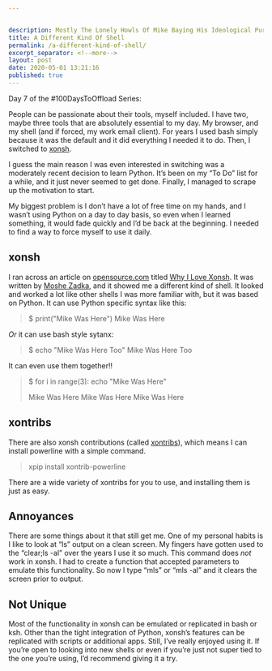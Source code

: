 ```yaml
---


description: Mostly The Lonely Howls Of Mike Baying His Ideological Purity At The Moon
title: A Different Kind Of Shell
permalink: /a-different-kind-of-shell/
excerpt_separator: <!--more-->
layout: post
date: 2020-05-01 13:21:16
published: true
---
```


Day 7 of the #100DaysToOffload Series:

People can be passionate about their tools, myself included. I have two, maybe three tools that are absolutely essential to my day. My browser, and my shell (and if forced, my work email client). For years I used bash simply because it was the default and it did everything I needed it to do. Then, I switched to [xonsh](https://xon.sh).

<!--more-->

I guess the main reason I was even interested in switching was a moderately recent decision to learn Python. It’s been on my “To Do” list for a while, and it just never seemed to get done. Finally, I managed to scrape up the motivation to start.

My biggest problem is I don’t have a lot of free time on my hands, and I wasn’t using Python on a day to day basis, so even when I learned something, it would fade quickly and I’d be back at the beginning. I needed to find a way to force myself to use it daily. 

## xonsh

I ran across an article on [opensource.com](https://opensource.com) titled [Why I Love Xonsh](https://opensource.com/article/18/9/xonsh-bash-alternative). It was written by [Moshe Zadka](https://opensource.com/users/moshez), and it showed me a different kind of shell. It looked and worked a lot like other shells I was more familiar with, but it was based on Python. It can use Python specific syntax like this:

>$ print("Mike Was Here")
>Mike Was Here

_Or_ it can use bash style sytanx:

> $ echo "Mike Was Here Too"
> Mike Was Here Too

It can even use them together!!

>$ for i in range(3):
>  echo "Mike Was Here"
>
>Mike Was Here
>Mike Was Here
>Mike Was Here

## xontribs

There are also xonsh contributions (called [xontribs](https://xon.sh/xontribs.html)), which means I can install powerline with a simple command.

> xpip install xontrib-powerline

There are a wide variety of xontribs for you to use, and installing them is just as easy. 

## Annoyances

There are some things about it that still get me. One of my personal habits is I like to look at “ls” output on a clean screen. My fingers have gotten used to the “clear;ls -al” over the years I use it so much. This command does _not_ work in xonsh. I had to create a function that accepted parameters to emulate this functionality. So now I type “mls” or “mls -al” and it clears the screen prior to output.

## Not Unique

Most of the functionality in xonsh can be emulated or replicated in bash or ksh. Other than the tight integration of Python, xonsh’s features can be replicated with scripts or additional apps. Still, I’ve really enjoyed using it. If you’re open to looking into new shells or even if you’re just not super tied to the one you’re using, I’d recommend giving it a try. 